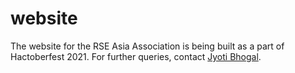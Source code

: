 # website
The website for the RSE Asia Association is being built as a part of Hactoberfest 2021. For further queries, contact [Jyoti Bhogal](bhogaljyoti1@gmail.com).
